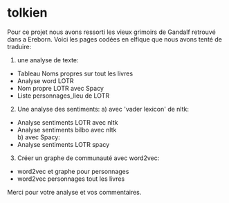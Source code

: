 # tolkien
Pour ce projet nous avons ressorti les vieux grimoirs de Gandalf retrouvé dans a Ereborn.
Voici les pages codées en elfique que nous avons tenté de traduire: 
1) une analyse de texte:
- Tableau Noms propres sur tout les livres
- Analyse word LOTR
- Nom propre LOTR avec Spacy
- Liste personnages_lieu de LOTR
2) Une analyse des sentiments:
 a) avec 'vader lexicon' de nltk:
- Analyse sentiments LOTR avec nltk
- Analyse sentiments bilbo avec nltk    
 b) avec Spacy:
- Analyse sentiments LOTR spacy
3) Créer un graphe de communauté avec word2vec:
- word2vec et graphe pour personnages
- word2vec personnages tout les livres

Merci pour votre analyse et vos commentaires.
